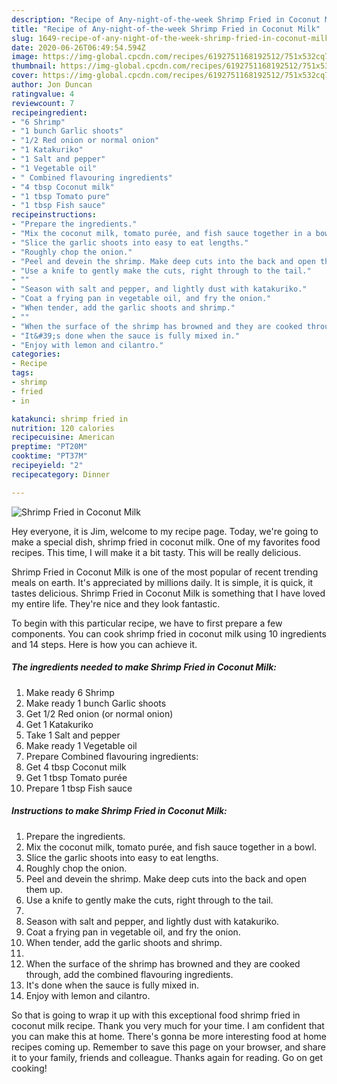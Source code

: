 ```yaml
---
description: "Recipe of Any-night-of-the-week Shrimp Fried in Coconut Milk"
title: "Recipe of Any-night-of-the-week Shrimp Fried in Coconut Milk"
slug: 1649-recipe-of-any-night-of-the-week-shrimp-fried-in-coconut-milk
date: 2020-06-26T06:49:54.594Z
image: https://img-global.cpcdn.com/recipes/6192751168192512/751x532cq70/shrimp-fried-in-coconut-milk-recipe-main-photo.jpg
thumbnail: https://img-global.cpcdn.com/recipes/6192751168192512/751x532cq70/shrimp-fried-in-coconut-milk-recipe-main-photo.jpg
cover: https://img-global.cpcdn.com/recipes/6192751168192512/751x532cq70/shrimp-fried-in-coconut-milk-recipe-main-photo.jpg
author: Jon Duncan
ratingvalue: 4
reviewcount: 7
recipeingredient:
- "6 Shrimp"
- "1 bunch Garlic shoots"
- "1/2 Red onion or normal onion"
- "1 Katakuriko"
- "1 Salt and pepper"
- "1 Vegetable oil"
- " Combined flavouring ingredients"
- "4 tbsp Coconut milk"
- "1 tbsp Tomato pure"
- "1 tbsp Fish sauce"
recipeinstructions:
- "Prepare the ingredients."
- "Mix the coconut milk, tomato purée, and fish sauce together in a bowl."
- "Slice the garlic shoots into easy to eat lengths."
- "Roughly chop the onion."
- "Peel and devein the shrimp. Make deep cuts into the back and open them up."
- "Use a knife to gently make the cuts, right through to the tail."
- ""
- "Season with salt and pepper, and lightly dust with katakuriko."
- "Coat a frying pan in vegetable oil, and fry the onion."
- "When tender, add the garlic shoots and shrimp."
- ""
- "When the surface of the shrimp has browned and they are cooked through, add the combined flavouring ingredients."
- "It&#39;s done when the sauce is fully mixed in."
- "Enjoy with lemon and cilantro."
categories:
- Recipe
tags:
- shrimp
- fried
- in

katakunci: shrimp fried in 
nutrition: 120 calories
recipecuisine: American
preptime: "PT20M"
cooktime: "PT37M"
recipeyield: "2"
recipecategory: Dinner

---
```



![Shrimp Fried in Coconut Milk](https://img-global.cpcdn.com/recipes/6192751168192512/751x532cq70/shrimp-fried-in-coconut-milk-recipe-main-photo.jpg)

Hey everyone, it is Jim, welcome to my recipe page. Today, we're going to make a special dish, shrimp fried in coconut milk. One of my favorites food recipes. This time, I will make it a bit tasty. This will be really delicious.

Shrimp Fried in Coconut Milk is one of the most popular of recent trending meals on earth. It's appreciated by millions daily. It is simple, it is quick, it tastes delicious. Shrimp Fried in Coconut Milk is something that I have loved my entire life. They're nice and they look fantastic.




To begin with this particular recipe, we have to first prepare a few components. You can cook shrimp fried in coconut milk using 10 ingredients and 14 steps. Here is how you can achieve it.

<!--inarticleads1-->

##### The ingredients needed to make Shrimp Fried in Coconut Milk:

1. Make ready 6 Shrimp
1. Make ready 1 bunch Garlic shoots
1. Get 1/2 Red onion (or normal onion)
1. Get 1 Katakuriko
1. Take 1 Salt and pepper
1. Make ready 1 Vegetable oil
1. Prepare  Combined flavouring ingredients:
1. Get 4 tbsp Coconut milk
1. Get 1 tbsp Tomato purée
1. Prepare 1 tbsp Fish sauce




<!--inarticleads2-->

##### Instructions to make Shrimp Fried in Coconut Milk:

1. Prepare the ingredients.
1. Mix the coconut milk, tomato purée, and fish sauce together in a bowl.
1. Slice the garlic shoots into easy to eat lengths.
1. Roughly chop the onion.
1. Peel and devein the shrimp. Make deep cuts into the back and open them up.
1. Use a knife to gently make the cuts, right through to the tail.
1. 
1. Season with salt and pepper, and lightly dust with katakuriko.
1. Coat a frying pan in vegetable oil, and fry the onion.
1. When tender, add the garlic shoots and shrimp.
1. 
1. When the surface of the shrimp has browned and they are cooked through, add the combined flavouring ingredients.
1. It&#39;s done when the sauce is fully mixed in.
1. Enjoy with lemon and cilantro.




So that is going to wrap it up with this exceptional food shrimp fried in coconut milk recipe. Thank you very much for your time. I am confident that you can make this at home. There's gonna be more interesting food at home recipes coming up. Remember to save this page on your browser, and share it to your family, friends and colleague. Thanks again for reading. Go on get cooking!

